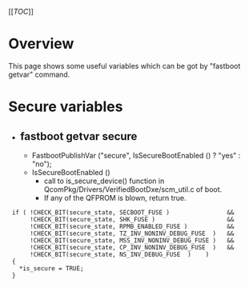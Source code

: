 [[_TOC_]]

# Overview
This page shows some useful variables which can be got by "fastboot getvar" command.

# Secure variables

- ## fastboot getvar secure
  - FastbootPublishVar ("secure", IsSecureBootEnabled () ? "yes" : "no");
  - IsSecureBootEnabled ()
    - call to is_secure_device() function in QcomPkg/Drivers/VerifiedBootDxe/scm_util.c of boot.
    - If any of the QFPROM is blown, return true.
 ```
  if ( !CHECK_BIT(secure_state, SECBOOT_FUSE )                &&
       !CHECK_BIT(secure_state, SHK_FUSE )                    &&
       !CHECK_BIT(secure_state, RPMB_ENABLED_FUSE )           &&
       !CHECK_BIT(secure_state, TZ_INV_NONINV_DEBUG_FUSE  )   &&
       !CHECK_BIT(secure_state, MSS_INV_NONINV_DEBUG_FUSE )   &&
       !CHECK_BIT(secure_state, CP_INV_NONINV_DEBUG_FUSE  )   && 
       !CHECK_BIT(secure_state, NS_INV_DEBUG_FUSE  )    )
  {
    *is_secure = TRUE;
  }

```

